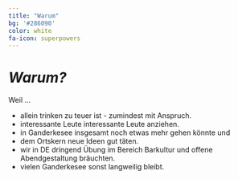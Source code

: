 ```yaml
---
title: "Warum"
bg: '#286090'
color: white
fa-icon: superpowers
---
```

# *Warum?*
Weil ...
- allein trinken zu teuer ist - zumindest mit Anspruch.
- interessante Leute interessante Leute anziehen.
- in Ganderkesee insgesamt noch etwas mehr gehen könnte und
- dem Ortskern neue Ideen gut täten.
- wir in DE dringend Übung im Bereich Barkultur und offene Abendgestaltung bräuchten.
- vielen Ganderkesee sonst langweilig bleibt.
